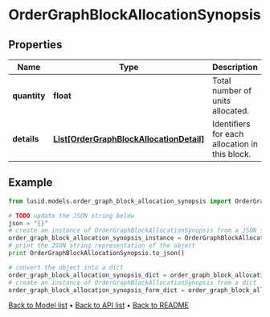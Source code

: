 # OrderGraphBlockAllocationSynopsis


## Properties
Name | Type | Description | Notes
------------ | ------------- | ------------- | -------------
**quantity** | **float** | Total number of units allocated. | 
**details** | [**List[OrderGraphBlockAllocationDetail]**](OrderGraphBlockAllocationDetail.md) | Identifiers for each allocation in this block. | 

## Example

```python
from lusid.models.order_graph_block_allocation_synopsis import OrderGraphBlockAllocationSynopsis

# TODO update the JSON string below
json = "{}"
# create an instance of OrderGraphBlockAllocationSynopsis from a JSON string
order_graph_block_allocation_synopsis_instance = OrderGraphBlockAllocationSynopsis.from_json(json)
# print the JSON string representation of the object
print OrderGraphBlockAllocationSynopsis.to_json()

# convert the object into a dict
order_graph_block_allocation_synopsis_dict = order_graph_block_allocation_synopsis_instance.to_dict()
# create an instance of OrderGraphBlockAllocationSynopsis from a dict
order_graph_block_allocation_synopsis_form_dict = order_graph_block_allocation_synopsis.from_dict(order_graph_block_allocation_synopsis_dict)
```
[Back to Model list](../README.md#documentation-for-models) &#8226; [Back to API list](../README.md#documentation-for-api-endpoints) &#8226; [Back to README](../README.md)


